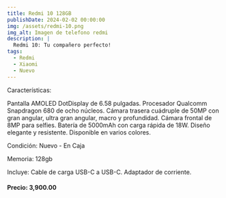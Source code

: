 ```yaml
---
title: Redmi 10 128GB
publishDate: 2024-02-02 00:00:00
img: /assets/redmi-10.png
img_alt: Imagen de telefono redmi
description: |
  Redmi 10: Tu compañero perfecto!
tags:
  - Redmi
  - Xiaomi
  - Nuevo
---
```


Características:

Pantalla AMOLED DotDisplay de 6.58 pulgadas.
Procesador Qualcomm Snapdragon 680 de ocho núcleos.
Cámara trasera cuádruple de 50MP con gran angular, ultra gran angular, macro y profundidad.
Cámara frontal de 8MP para selfies.
Batería de 5000mAh con carga rápida de 18W.
Diseño elegante y resistente.
Disponible en varios colores.

Condición:
Nuevo - En Caja

Memoria:
128gb

Incluye:
Cable de carga USB-C a USB-C.
Adaptador de corriente.


#### Precio: 3,900.00